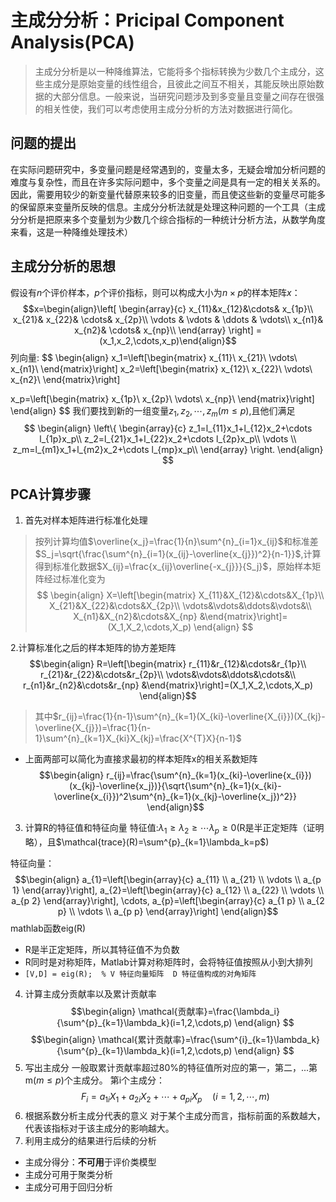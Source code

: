 # 主成分分析：Pricipal Component Analysis(PCA)
> 主成分分析是以一种降维算法，它能将多个指标转换为少数几个主成分，这些主成分是原始变量的线性组合，且彼此之间互不相关，其能反映出原始数据的大部分信息。一般来说，当研究问题涉及到多变量且变量之间存在很强的相关性使，我们可以考虑使用主成分分析的方法对数据进行简化。

## 问题的提出
在实际问题研究中，多变量问题是经常遇到的，变量太多，无疑会增加分析问题的难度与复杂性，而且在许多实际问题中，多个变量之间是具有一定的相关关系的。
因此，需要用较少的新变量代替原来较多的旧变量，而且使这些新的变量尽可能多的保留原来变量所反映的信息。主成分分析法就是处理这种问题的一个工具（主成分分析是把原来多个变量划为少数几个综合指标的一种统计分析方法，从数学角度来看，这是一种降维处理技术）
## 主成分分析的思想
假设有$n$个评价样本，$p$个评价指标，则可以构成大小为$n \times p$的样本矩阵$x$：
$$x=\begin{align}\left[ \begin{array}{c}
	x_{11}&x_{12}&\cdots& x_{1p}\\
	x_{21}& x_{22}& \cdots&  x_{2p}\\
	\vdots & \vdots & \ddots & \vdots\\
	x_{n1}& x_{n2}& \cdots&  x_{np}\\
\end{array} \right] =(x_1,x_2,\cdots,x_p)\end{align}$$
列向量:
$$
\begin{align}
x_1=\left[\begin{matrix}
x_{11}\\
x_{21}\\
\vdots\\
x_{n1}\\
\end{matrix}\right]
x_2=\left[\begin{matrix}
x_{12}\\
x_{22}\\
\vdots\\
x_{n2}\\
\end{matrix}\right]

x_p=\left[\begin{matrix}
x_{1p}\\
x_{2p}\\
\vdots\\
x_{np}\\
\end{matrix}\right]
\end{align}
$$
我们要找到新的一组变量$z_1,z_2,\cdots,z_m(m \leq p)$,且他们满足
$$
\begin{align}
\left\{ \begin{array}{c}
	z_1=l_{11}x_1+l_{12}x_2+\cdots l_{1p}x_p\\
	z_2=l_{21}x_1+l_{22}x_2+\cdots l_{2p}x_p\\
\vdots \\
	z_m=l_{m1}x_1+l_{m2}x_2+\cdots l_{mp}x_p\\
\end{array} \right.
\end{align}
$$
## PCA计算步骤
1. 首先对样本矩阵进行标准化处理
> 按列计算均值$\overline{x_j}=\frac{1}{n}\sum^{n}_{i=1}x_{ij}$和标准差$S_j=\sqrt{\frac{\sum^{n}_{i=1}(x_{ij}-\overline{x_{j}})^2}{n-1}}$,计算得到标准化数据$X_{ij}=\frac{x_{ij}\overline{-x_{j}}}{S_j}$，原始样本矩阵经过标准化变为
> $$
\begin{align}
X=\left[\begin{matrix}
X_{11}&X_{12}&\cdots&X_{1p}\\
X_{21}&X_{22}&\cdots&X_{2p}\\
\vdots&\vdots&\ddots&\vdots&\\
X_{n1}&X_{n2}&\cdots&X_{np}
&\end{matrix}\right]=(X_1,X_2,\cdots,X_p)
\end{align}
$$

2.计算标准化之后的样本矩阵的协方差矩阵
$$\begin{align}
R=\left[\begin{matrix}
r_{11}&r_{12}&\cdots&r_{1p}\\
r_{21}&r_{22}&\cdots&r_{2p}\\
\vdots&\vdots&\ddots&\cdots&\\
r_{n1}&r_{n2}&\cdots&r_{np}
&\end{matrix}\right]=(X_1,X_2,\cdots,X_p)
\end{align}$$
> 其中$r_{ij}=\frac{1}{n-1}\sum^{n}_{k=1}(X_{ki}-\overline{X_{i}})(X_{kj}-\overline{X_{j}})=\frac{1}{n-1}\sum^{n}_{k=1}X_{ki}X_{kj}=\frac{X^{T}X}{n-1}$

- 上面两部可以简化为直接求最初的样本矩阵x的相关系数矩阵
$$\begin{align}
r_{ij}=\frac{\sum^{n}_{k=1}(x_{ki}-\overline{x_{i}})(x_{kj}-\overline{x_j})}{\sqrt{\sum^{n}_{k=1}(x_{ki}-\overline{x_{i}})^2\sum^{n}_{k=1}(x_{kj}-\overline{x_j})^2}}
\end{align}$$
3. 计算R的特征值和特征向量
特征值:$\lambda_1\geq\lambda_2\geq\cdots\lambda_p\geq0$(R是半正定矩阵（证明略），且$\mathcal{trace}(R)=\sum^{p}_{k=1}\lambda_k=p$)

特征向量：
$$\begin{align}
a_{1}=\left[\begin{array}{c}
a_{11} \\
a_{21} \\
\vdots \\
a_{p 1}
\end{array}\right], a_{2}=\left[\begin{array}{c}
a_{12} \\
a_{22} \\
\vdots \\
a_{p 2}
\end{array}\right], \cdots, a_{p}=\left[\begin{array}{c}
a_{1 p} \\
a_{2 p} \\
\vdots \\
a_{p p}
\end{array}\right]
\end{align}$$
mathlab函数eig(R)
- R是半正定矩阵，所以其特征值不为负数
- R同时是对称矩阵，Matlab计算对称矩阵时，会将特征值按照从小到大排列
- `[V,D] = eig(R);  % V 特征向量矩阵  D 特征值构成的对角矩阵`
4. 计算主成分贡献率以及累计贡献率
   $$\begin{align}
   \mathcal{贡献率}=\frac{\lambda_i}{\sum^{p}_{k=1}\lambda_k}(i=1,2,\cdots,p)
   \end{align}
$$
$$\begin{align}
\mathcal{累计贡献率}=\frac{\sum^{i}_{k=1}\lambda_k}{\sum^{p}_{k=1}\lambda_k}(i=1,2,\cdots,p)
\end{align}
$$
5. 写出主成分
一般取累计贡献率超过80%的特征值所对应的第一，第二，...第m($m\leq p$)个主成分。
第i个主成分：$$
F_{i}=a_{1 i} X_{1}+a_{2 i} X_{2}+\cdots+a_{p i} X_{p} \quad(i=1,2, \cdots, m)
$$
6. 根据系数分析主成分代表的意义
 对于某个主成分而言，指标前面的系数越大，代表该指标对于该主成分的影响越大。
7. 利用主成分的结果进行后续的分析
- 主成分得分：**不可用**于评价类模型
- 主成分可用于聚类分析
- 主成分可用于回归分析
